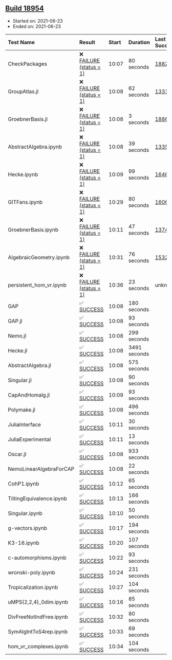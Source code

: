## [Build 18954](https://oscarci.mathematik.uni-kl.de/job/oscar/18954/)

* Started on: 2021-06-23
* Ended on: 2021-06-23

| Test Name    | Result | Start | Duration | Last Success | First Failure |
|:-------------|:-------|:------|:---------|:-------------|:--------------|
| CheckPackages | ❌ [FAILURE (status = 1)](https://oscarci.mathematik.uni-kl.de/job/oscar/18954/artifact/logs/build-18954/CheckPackages.log) | 10:07 | 80 seconds | [18822](https://oscarci.mathematik.uni-kl.de/job/oscar/18822/) | [18823](https://oscarci.mathematik.uni-kl.de/job/oscar/18823/) |
| GroupAtlas.jl | ❌ [FAILURE (status = 1)](https://oscarci.mathematik.uni-kl.de/job/oscar/18954/artifact/logs/build-18954/GroupAtlas.jl.log) | 10:08 | 62 seconds | [13311](https://oscarci.mathematik.uni-kl.de/job/oscar/13311/) | [13312](https://oscarci.mathematik.uni-kl.de/job/oscar/13312/) |
| GroebnerBasis.jl | ❌ [FAILURE (status = 1)](https://oscarci.mathematik.uni-kl.de/job/oscar/18954/artifact/logs/build-18954/GroebnerBasis.jl.log) | 10:08 | 3 seconds | [18864](https://oscarci.mathematik.uni-kl.de/job/oscar/18864/) | [18865](https://oscarci.mathematik.uni-kl.de/job/oscar/18865/) |
| AbstractAlgebra.ipynb | ❌ [FAILURE (status = 1)](https://oscarci.mathematik.uni-kl.de/job/oscar/18954/artifact/logs/build-18954/AbstractAlgebra.ipynb.log) | 10:08 | 39 seconds | [13355](https://oscarci.mathematik.uni-kl.de/job/oscar/13355/) | [13356](https://oscarci.mathematik.uni-kl.de/job/oscar/13356/) |
| Hecke.ipynb | ❌ [FAILURE (status = 1)](https://oscarci.mathematik.uni-kl.de/job/oscar/18954/artifact/logs/build-18954/Hecke.ipynb.log) | 10:09 | 99 seconds | [16463](https://oscarci.mathematik.uni-kl.de/job/oscar/16463/) | [16464](https://oscarci.mathematik.uni-kl.de/job/oscar/16464/) |
| GITFans.ipynb | ❌ [FAILURE (status = 1)](https://oscarci.mathematik.uni-kl.de/job/oscar/18954/artifact/logs/build-18954/GITFans.ipynb.log) | 10:29 | 80 seconds | [16068](https://oscarci.mathematik.uni-kl.de/job/oscar/16068/) | [16069](https://oscarci.mathematik.uni-kl.de/job/oscar/16069/) |
| GroebnerBasis.ipynb | ❌ [FAILURE (status = 1)](https://oscarci.mathematik.uni-kl.de/job/oscar/18954/artifact/logs/build-18954/GroebnerBasis.ipynb.log) | 10:11 | 47 seconds | [13748](https://oscarci.mathematik.uni-kl.de/job/oscar/13748/) | [13749](https://oscarci.mathematik.uni-kl.de/job/oscar/13749/) |
| AlgebraicGeometry.ipynb | ❌ [FAILURE (status = 1)](https://oscarci.mathematik.uni-kl.de/job/oscar/18954/artifact/logs/build-18954/AlgebraicGeometry.ipynb.log) | 10:31 | 76 seconds | [15322](https://oscarci.mathematik.uni-kl.de/job/oscar/15322/) | [15323](https://oscarci.mathematik.uni-kl.de/job/oscar/15323/) |
| persistent_hom_vr.ipynb | ❌ [FAILURE (status = 1)](https://oscarci.mathematik.uni-kl.de/job/oscar/18954/artifact/logs/build-18954/persistent_hom_vr.ipynb.log) | 10:36 | 23 seconds | unknown | unknown |
| GAP | ✅ [SUCCESS](https://oscarci.mathematik.uni-kl.de/job/oscar/18954/artifact/logs/build-18954/GAP.log) | 10:08 | 180 seconds |  |  |
| GAP.jl | ✅ [SUCCESS](https://oscarci.mathematik.uni-kl.de/job/oscar/18954/artifact/logs/build-18954/GAP.jl.log) | 10:08 | 93 seconds |  |  |
| Nemo.jl | ✅ [SUCCESS](https://oscarci.mathematik.uni-kl.de/job/oscar/18954/artifact/logs/build-18954/Nemo.jl.log) | 10:08 | 299 seconds |  |  |
| Hecke.jl | ✅ [SUCCESS](https://oscarci.mathematik.uni-kl.de/job/oscar/18954/artifact/logs/build-18954/Hecke.jl.log) | 10:08 | 3491 seconds |  |  |
| AbstractAlgebra.jl | ✅ [SUCCESS](https://oscarci.mathematik.uni-kl.de/job/oscar/18954/artifact/logs/build-18954/AbstractAlgebra.jl.log) | 10:08 | 575 seconds |  |  |
| Singular.jl | ✅ [SUCCESS](https://oscarci.mathematik.uni-kl.de/job/oscar/18954/artifact/logs/build-18954/Singular.jl.log) | 10:08 | 90 seconds |  |  |
| CapAndHomalg.jl | ✅ [SUCCESS](https://oscarci.mathematik.uni-kl.de/job/oscar/18954/artifact/logs/build-18954/CapAndHomalg.jl.log) | 10:09 | 93 seconds |  |  |
| Polymake.jl | ✅ [SUCCESS](https://oscarci.mathematik.uni-kl.de/job/oscar/18954/artifact/logs/build-18954/Polymake.jl.log) | 10:08 | 496 seconds |  |  |
| JuliaInterface | ✅ [SUCCESS](https://oscarci.mathematik.uni-kl.de/job/oscar/18954/artifact/logs/build-18954/JuliaInterface.log) | 10:11 | 30 seconds |  |  |
| JuliaExperimental | ✅ [SUCCESS](https://oscarci.mathematik.uni-kl.de/job/oscar/18954/artifact/logs/build-18954/JuliaExperimental.log) | 10:11 | 13 seconds |  |  |
| Oscar.jl | ✅ [SUCCESS](https://oscarci.mathematik.uni-kl.de/job/oscar/18954/artifact/logs/build-18954/Oscar.jl.log) | 10:08 | 933 seconds |  |  |
| NemoLinearAlgebraForCAP | ✅ [SUCCESS](https://oscarci.mathematik.uni-kl.de/job/oscar/18954/artifact/logs/build-18954/NemoLinearAlgebraForCAP.log) | 10:08 | 22 seconds |  |  |
| CohP1.ipynb | ✅ [SUCCESS](https://oscarci.mathematik.uni-kl.de/job/oscar/18954/artifact/logs/build-18954/CohP1.ipynb.log) | 10:12 | 65 seconds |  |  |
| TiltingEquivalence.ipynb | ✅ [SUCCESS](https://oscarci.mathematik.uni-kl.de/job/oscar/18954/artifact/logs/build-18954/TiltingEquivalence.ipynb.log) | 10:13 | 166 seconds |  |  |
| Singular.ipynb | ✅ [SUCCESS](https://oscarci.mathematik.uni-kl.de/job/oscar/18954/artifact/logs/build-18954/Singular.ipynb.log) | 10:10 | 50 seconds |  |  |
| g-vectors.ipynb | ✅ [SUCCESS](https://oscarci.mathematik.uni-kl.de/job/oscar/18954/artifact/logs/build-18954/g-vectors.ipynb.log) | 10:17 | 194 seconds |  |  |
| K3-16.ipynb | ✅ [SUCCESS](https://oscarci.mathematik.uni-kl.de/job/oscar/18954/artifact/logs/build-18954/K3-16.ipynb.log) | 10:20 | 107 seconds |  |  |
| c-automorphisms.ipynb | ✅ [SUCCESS](https://oscarci.mathematik.uni-kl.de/job/oscar/18954/artifact/logs/build-18954/c-automorphisms.ipynb.log) | 10:22 | 93 seconds |  |  |
| wronski-poly.ipynb | ✅ [SUCCESS](https://oscarci.mathematik.uni-kl.de/job/oscar/18954/artifact/logs/build-18954/wronski-poly.ipynb.log) | 10:24 | 231 seconds |  |  |
| Tropicalization.ipynb | ✅ [SUCCESS](https://oscarci.mathematik.uni-kl.de/job/oscar/18954/artifact/logs/build-18954/Tropicalization.ipynb.log) | 10:27 | 104 seconds |  |  |
| uMPS(2,2,4)_0dim.ipynb | ✅ [SUCCESS](https://oscarci.mathematik.uni-kl.de/job/oscar/18954/artifact/logs/build-18954/uMPS-2-2-4-_0dim.ipynb.log) | 10:16 | 85 seconds |  |  |
| DivFreeNotIndFree.ipynb | ✅ [SUCCESS](https://oscarci.mathematik.uni-kl.de/job/oscar/18954/artifact/logs/build-18954/DivFreeNotIndFree.ipynb.log) | 10:32 | 80 seconds |  |  |
| SymAlgIntToS4rep.ipynb | ✅ [SUCCESS](https://oscarci.mathematik.uni-kl.de/job/oscar/18954/artifact/logs/build-18954/SymAlgIntToS4rep.ipynb.log) | 10:33 | 69 seconds |  |  |
| hom_vr_complexes.ipynb | ✅ [SUCCESS](https://oscarci.mathematik.uni-kl.de/job/oscar/18954/artifact/logs/build-18954/hom_vr_complexes.ipynb.log) | 10:34 | 104 seconds |  |  |

